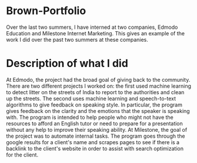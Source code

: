 # Brown-Portfolio
Over the last two summers, I have interned at two companies, Edmodo Education and Milestone Internet Marketing. This gives an example of the work I did over the past two summers at these companies. 

# Description of what I did
At Edmodo, the project had the broad goal of giving back to the community. There are two different projects I worked on: the first used machine learning to detect litter on the streets of India to report to the authorities and clean up the streets. The second uses machine learning and speech-to-text algorithms to give feedback on speaking style. In particular, the program gives feedback on the clarity and the emotions that the speaker is speaking with. The program is intended to help people who might not have the resources to afford an English tutor or need to prepare for a presentation without any help to improve their speaking ability. 
At Milestone, the goal of the project was to automate internal tasks. The program goes through the google results for a client's name and scrapes pages to see if there is a backlink to the client's website in order to assist with search optimization for the client. 
